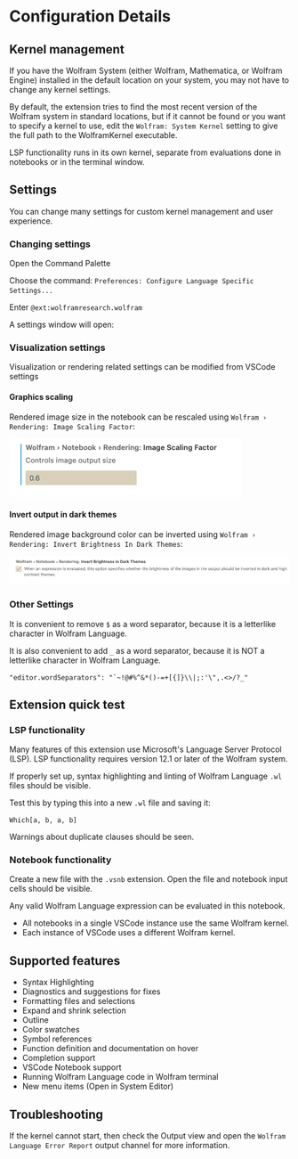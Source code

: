 # Configuration Details

## Kernel management

If you have the Wolfram System (either Wolfram, Mathematica, or Wolfram Engine) installed in the default location on your system, you may not have to change any kernel settings. 

By default, the extension tries to find the most recent version of the Wolfram system in standard locations, but if it cannot be found or you want to specify a kernel to use, edit the `Wolfram: System Kernel` setting to give the full path to the WolframKernel executable.

LSP functionality runs in its own kernel, separate from evaluations done in notebooks or in the terminal window.

## Settings

You can change many settings for custom kernel management and user experience.

### Changing settings
Open the Command Palette

Choose the command:
`Preferences: Configure Language Specific Settings...`

Enter `@ext:wolframresearch.wolfram `

A settings window will open:

### Visualization settings
Visualization or rendering related settings can be modified from VSCode settings

#### Graphics scaling

Rendered image size in the notebook can be rescaled using `Wolfram › Rendering: Image Scaling Factor`:

![graphics-scaling](../Docs/visualization/graphics-scaling.png)

#### Invert output in dark themes
Rendered image background color can be inverted using `Wolfram › Rendering: Invert Brightness In Dark Themes`:

![invert-theme](../Docs/visualization/invert-theme.png)

### Other Settings

It is convenient to remove `$` as a word separator, because it is a letterlike character in Wolfram Language.

It is also convenient to add `_` as a word separator, because it is NOT a letterlike character in Wolfram Language.
```
"editor.wordSeparators": "`~!@#%^&*()-=+[{]}\\|;:'\",.<>/?_"
```


## Extension quick test

### LSP functionality

Many features of this extension use Microsoft's Language Server Protocol (LSP). LSP functionality requires version 12.1 or later of the Wolfram system.

If properly set up, syntax highlighting and linting of Wolfram Language `.wl` files should be visible.

Test this by typing this into a new `.wl` file and saving it:
```
Which[a, b, a, b]
```

Warnings about duplicate clauses should be seen.


### Notebook functionality

Create a new file with the `.vsnb` extension. Open the file and notebook input cells should be visible.

Any valid Wolfram Language expression can be evaluated in this notebook.

* All notebooks in a single VSCode instance use the same Wolfram kernel.
* Each instance of VSCode uses a different Wolfram kernel.

## Supported features

* Syntax Highlighting
* Diagnostics and suggestions for fixes
* Formatting files and selections
* Expand and shrink selection
* Outline
* Color swatches
* Symbol references
* Function definition and documentation on hover
* Completion support
* VSCode Notebook support
* Running Wolfram Language code in Wolfram terminal
* New menu items (Open in System Editor)




## Troubleshooting

If the kernel cannot start, then check the Output view and open the `Wolfram Language Error Report` output channel for more information.



